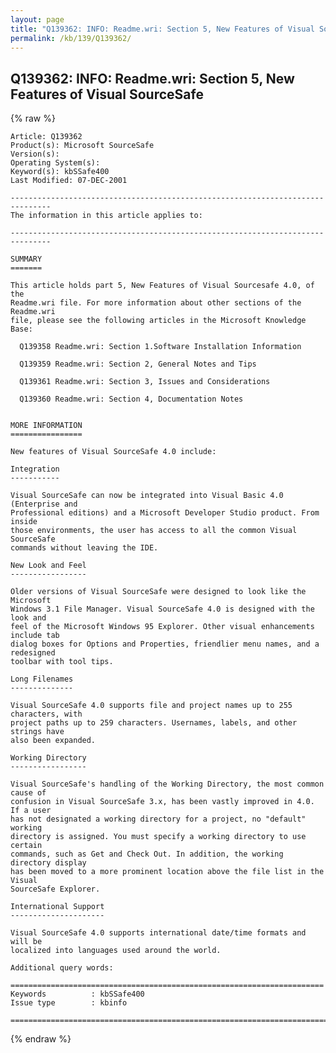 ```yaml
---
layout: page
title: "Q139362: INFO: Readme.wri: Section 5, New Features of Visual SourceSafe"
permalink: /kb/139/Q139362/
---
```


## Q139362: INFO: Readme.wri: Section 5, New Features of Visual SourceSafe

{% raw %}

	Article: Q139362
	Product(s): Microsoft SourceSafe
	Version(s): 
	Operating System(s): 
	Keyword(s): kbSSafe400
	Last Modified: 07-DEC-2001
	
	-------------------------------------------------------------------------------
	The information in this article applies to:
	
	-------------------------------------------------------------------------------
	
	SUMMARY
	=======
	
	This article holds part 5, New Features of Visual Sourcesafe 4.0, of the
	Readme.wri file. For more information about other sections of the Readme.wri
	file, please see the following articles in the Microsoft Knowledge Base:
	
	  Q139358 Readme.wri: Section 1.Software Installation Information
	
	  Q139359 Readme.wri: Section 2, General Notes and Tips
	
	  Q139361 Readme.wri: Section 3, Issues and Considerations
	
	  Q139360 Readme.wri: Section 4, Documentation Notes
	
	
	MORE INFORMATION
	================
	
	New features of Visual SourceSafe 4.0 include:
	
	Integration
	-----------
	
	Visual SourceSafe can now be integrated into Visual Basic 4.0 (Enterprise and
	Professional editions) and a Microsoft Developer Studio product. From inside
	those environments, the user has access to all the common Visual SourceSafe
	commands without leaving the IDE.
	
	New Look and Feel
	-----------------
	
	Older versions of Visual SourceSafe were designed to look like the Microsoft
	Windows 3.1 File Manager. Visual SourceSafe 4.0 is designed with the look and
	feel of the Microsoft Windows 95 Explorer. Other visual enhancements include tab
	dialog boxes for Options and Properties, friendlier menu names, and a redesigned
	toolbar with tool tips.
	
	Long Filenames
	--------------
	
	Visual SourceSafe 4.0 supports file and project names up to 255 characters, with
	project paths up to 259 characters. Usernames, labels, and other strings have
	also been expanded.
	
	Working Directory
	-----------------
	
	Visual SourceSafe's handling of the Working Directory, the most common cause of
	confusion in Visual SourceSafe 3.x, has been vastly improved in 4.0. If a user
	has not designated a working directory for a project, no "default" working
	directory is assigned. You must specify a working directory to use certain
	commands, such as Get and Check Out. In addition, the working directory display
	has been moved to a more prominent location above the file list in the Visual
	SourceSafe Explorer.
	
	International Support
	---------------------
	
	Visual SourceSafe 4.0 supports international date/time formats and will be
	localized into languages used around the world.
	
	Additional query words:
	
	======================================================================
	Keywords          : kbSSafe400 
	Issue type        : kbinfo
	
	=============================================================================
	

{% endraw %}
